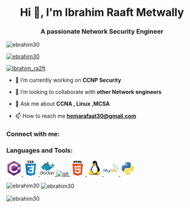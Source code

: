 <h1 align="center">Hi 👋, I'm Ibrahim Raaft Metwally</h1>
<h3 align="center">A passionate Network Security Engineer</h3>

<p align="left"> <img src="https://komarev.com/ghpvc/?username=ebrahim30&label=Profile%20views&color=0e75b6&style=flat" alt="ebrahim30" /> </p>

<p align="left"> <a href="https://github.com/ryo-ma/github-profile-trophy"><img src="https://github-profile-trophy.vercel.app/?username=ebrahim30" alt="ebrahim30" /></a> </p>

<p align="left"> <a href="https://twitter.com/lbrahim_ra2ft" target="blank"><img src="https://img.shields.io/twitter/follow/lbrahim_ra2ft?logo=twitter&style=for-the-badge" alt="lbrahim_ra2ft" /></a> </p>

- 🔭 I’m currently working on **CCNP Security**

- 👯 I’m looking to collaborate with **other Network engineers**

- 💬 Ask me about **CCNA , Linux ,MCSA**

- 📫 How to reach me **hemarafaat30@gmail.com**

<h3 align="left">Connect with me:</h3>


<h3 align="left">Languages and Tools:</h3>
<p align="left"> <a href="https://www.w3schools.com/cs/" target="_blank"> <img src="https://raw.githubusercontent.com/devicons/devicon/master/icons/csharp/csharp-original.svg" alt="csharp" width="40" height="40"/> </a> <a href="https://www.w3schools.com/css/" target="_blank"> <img src="https://raw.githubusercontent.com/devicons/devicon/master/icons/css3/css3-original-wordmark.svg" alt="css3" width="40" height="40"/> </a> <a href="https://www.docker.com/" target="_blank"> <img src="https://raw.githubusercontent.com/devicons/devicon/master/icons/docker/docker-original-wordmark.svg" alt="docker" width="40" height="40"/> </a> <a href="https://git-scm.com/" target="_blank"> <img src="https://www.vectorlogo.zone/logos/git-scm/git-scm-icon.svg" alt="git" width="40" height="40"/> </a> <a href="https://www.w3.org/html/" target="_blank"> <img src="https://raw.githubusercontent.com/devicons/devicon/master/icons/html5/html5-original-wordmark.svg" alt="html5" width="40" height="40"/> </a> <a href="https://www.linux.org/" target="_blank"> <img src="https://raw.githubusercontent.com/devicons/devicon/master/icons/linux/linux-original.svg" alt="linux" width="40" height="40"/> </a> <a href="https://www.mysql.com/" target="_blank"> <img src="https://raw.githubusercontent.com/devicons/devicon/master/icons/mysql/mysql-original-wordmark.svg" alt="mysql" width="40" height="40"/> </a> <a href="https://www.python.org" target="_blank"> <img src="https://raw.githubusercontent.com/devicons/devicon/master/icons/python/python-original.svg" alt="python" width="40" height="40"/> </a> </p>

<p><img align="left" src="https://github-readme-stats.vercel.app/api/top-langs?username=ebrahim30&show_icons=true&locale=en&layout=compact" alt="ebrahim30" /></p>

<p>&nbsp;<img align="center" src="https://github-readme-stats.vercel.app/api?username=ebrahim30&show_icons=true&locale=en" alt="ebrahim30" /></p>

<p><img align="center" src="https://github-readme-streak-stats.herokuapp.com/?user=ebrahim30&" alt="ebrahim30" /></p>
